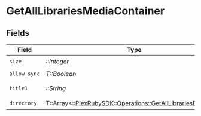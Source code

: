 # GetAllLibrariesMediaContainer


## Fields

| Field                                                                                                                | Type                                                                                                                 | Required                                                                                                             | Description                                                                                                          | Example                                                                                                              |
| -------------------------------------------------------------------------------------------------------------------- | -------------------------------------------------------------------------------------------------------------------- | -------------------------------------------------------------------------------------------------------------------- | -------------------------------------------------------------------------------------------------------------------- | -------------------------------------------------------------------------------------------------------------------- |
| `size`                                                                                                               | *::Integer*                                                                                                          | :heavy_check_mark:                                                                                                   | N/A                                                                                                                  | 5                                                                                                                    |
| `allow_sync`                                                                                                         | *T::Boolean*                                                                                                         | :heavy_check_mark:                                                                                                   | N/A                                                                                                                  | false                                                                                                                |
| `title1`                                                                                                             | *::String*                                                                                                           | :heavy_check_mark:                                                                                                   | N/A                                                                                                                  | Plex Library                                                                                                         |
| `directory`                                                                                                          | T::Array<[::PlexRubySDK::Operations::GetAllLibrariesDirectory](../../models/operations/getalllibrariesdirectory.md)> | :heavy_check_mark:                                                                                                   | N/A                                                                                                                  |                                                                                                                      |